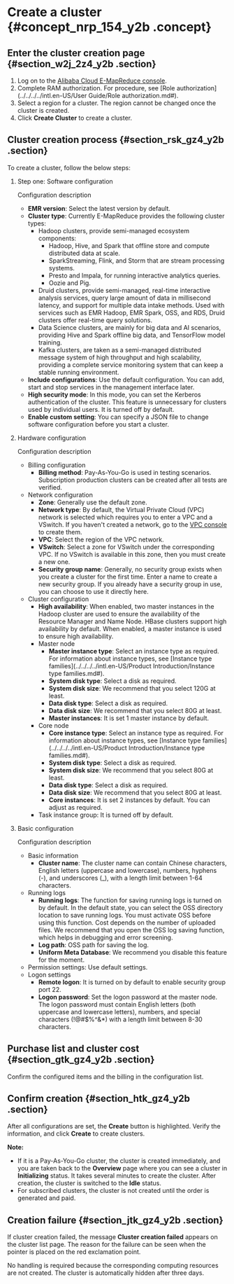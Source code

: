 # Create a cluster {#concept_nrp_154_y2b .concept}

## Enter the cluster creation page {#section_w2j_2z4_y2b .section}

1.  Log on to the [Alibaba Cloud E-MapReduce console](https://emr.console.aliyun.com/#/ap-southeast-1).
2.  Complete RAM authorization. For procedure, see [Role authorization](../../../../intl.en-US/User Guide/Role authorization.md#).
3.  Select a region for a cluster. The region cannot be changed once the cluster is created.
4.  Click **Create Cluster** to create a cluster.

## Cluster creation process {#section_rsk_gz4_y2b .section}

To create a cluster, follow the below steps:

1.  Step one: Software configuration

    Configuration description

    -   **EMR version**: Select the latest version by default.
    -   **Cluster type**: Currently E-MapReduce provides the following cluster types:
        -   Hadoop clusters, provide semi-managed ecosystem components:
            -   Hadoop, Hive, and Spark that offline store and compute distributed data at scale.
            -   SparkStreaming, Flink, and Storm that are stream processing systems.
            -   Presto and Impala, for running interactive analytics queries.
            -   Oozie and Pig.
        -   Druid clusters, provide semi-managed, real-time interactive analysis services, query large amount of data in millisecond latency, and support for multiple data intake methods. Used with services such as EMR Hadoop, EMR Spark, OSS, and RDS, Druid clusters offer real-time query solutions.
        -   Data Science clusters, are mainly for big data and AI scenarios, providing Hive and Spark offline big data, and TensorFlow model training.
        -   Kafka clusters, are taken as a semi-managed distributed message system of high throughput and high scalability, providing a complete service monitoring system that can keep a stable running environment.
    -   **Include configurations**: Use the default configuration. You can add, start and stop services in the management interface later.
    -   **High security mode**: In this mode, you can set the Kerberos authentication of the cluster. This feature is unnecessary for clusters used by individual users. It is turned off by default.
    -   **Enable custom setting**: You can specify a JSON file to change software configuration before you start a cluster.
2.  Hardware configuration

    Configuration description

    -   Billing configuration
        -   **Billing method**: Pay-As-You-Go is used in testing scenarios. Subscription production clusters can be created after all tests are verified.
    -   Network configuration
        -   **Zone**: Generally use the default zone.
        -   **Network type**: By default, the Virtual Private Cloud \(VPC\) network is selected which requires you to enter a VPC and a VSwitch. If you haven't created a network, go to the [VPC console](https://vpc.console.aliyun.com/) to create them.
        -   **VPC**: Select the region of the VPC network.
        -   **VSwitch**: Select a zone for VSwitch under the corresponding VPC. If no VSwitch is available in this zone, then you must create a new one.
        -   **Security group name**: Generally, no security group exists when you create a cluster for the first time. Enter a name to create a new security group. If you already have a security group in use, you can choose to use it directly here.
    -   Cluster configuration
        -   **High availability**: When enabled, two master instances in the Hadoop cluster are used to ensure the availability of the Resource Manager and Name Node. HBase clusters support high availability by default. When enabled, a master instance is used to ensure high availability.
        -   Master node
            -   **Master instance type**: Select an instance type as required. For information about instance types, see [Instance type families](../../../../intl.en-US/Product Introduction/Instance type families.md#).
            -   **System disk type**: Select a disk as required.
            -   **System disk size**: We recommend that you select 120G at least.
            -   **Data disk type**: Select a disk as required.
            -   **Data disk size**: We recommend that you select 80G at least.
            -   **Master instances**: It is set 1 master instance by default.
        -   Core node
            -   **Core instance type**: Select an instance type as required. For information about instance types, see [Instance type families](../../../../intl.en-US/Product Introduction/Instance type families.md#).
            -   **System disk type**: Select a disk as required.
            -   **System disk size**: We recommend that you select 80G at least.
            -   **Data disk type**: Select a disk as required.
            -   **Data disk size**: We recommend that you select 80G at least.
            -   **Core instances**: It is set 2 instances by default. You can adjust as required.
        -   Task instance group: It is turned off by default.
3.  Basic configuration

    Configuration description

    -   Basic information
        -   **Cluster name**: The cluster name can contain Chinese characters, English letters \(uppercase and lowercase\), numbers, hyphens \(-\), and underscores \(\_\), with a length limit between 1-64 characters.
    -   Running logs
        -   **Running logs**: The function for saving running logs is turned on by default. In the default state, you can select the OSS directory location to save running logs. You must activate OSS before using this function. Cost depends on the number of uploaded files. We recommend that you open the OSS log saving function, which helps in debugging and error screening.
        -   **Log path**: OSS path for saving the log.
        -   **Uniform Meta Database**: We recommend you disable this feature for the moment.
    -   Permission settings: Use default settings.
    -   Logon settings
        -   **Remote logon**: It is turned on by default to enable security group port 22.
        -   **Logon password**: Set the logon password at the master node. The logon password must contain English letters \(both uppercase and lowercase letters\), numbers, and special characters \(!@\#$%^&\*\) with a length limit between 8-30 characters.

## Purchase list and cluster cost {#section_gtk_gz4_y2b .section}

Confirm the configured items and the billing in the configuration list.

## Confirm creation {#section_htk_gz4_y2b .section}

After all configurations are set, the **Create** button is highlighted. Verify the information, and click **Create** to create clusters.

**Note:** 

-   If it is a Pay-As-You-Go cluster, the cluster is created immediately, and you are taken back to the **Overview** page where you can see a cluster in **Initializing** status. It takes several minutes to create the cluster. After creation, the cluster is switched to the **Idle** status.
-   For subscribed clusters, the cluster is not created until the order is generated and paid.

## Creation failure {#section_jtk_gz4_y2b .section}

If cluster creation failed, the message **Cluster creation failed** appears on the cluster list page. The reason for the failure can be seen when the pointer is placed on the red exclamation point.

No handling is required because the corresponding computing resources are not created. The cluster is automatically hidden after three days.

